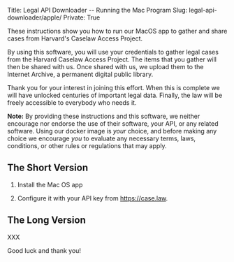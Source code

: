 Title: Legal API Downloader -- Running the Mac Program
Slug: legal-api-downloader/apple/
Private: True


<p class="lead">These instructions show you how to run our MacOS app to gather and share cases from Harvard's Caselaw Access Project.</p>

By using this software, you will use your credentials to gather legal cases from the Harvard Caselaw Access Project. The items that you gather will then be shared with us. Once shared with us, we upload them to the Internet Archive, a permanent digital public library.

Thank you for your interest in joining this effort. When this is complete we will have unlocked centuries of important legal data. Finally, the law will be freely accessible to everybody who needs it.


**Note:** By providing these instructions and this software, we neither encourage nor endorse the use of their software, your API, or any related software. Using our docker image is *your* choice, and before making any choice we encourage *you* to evaluate any necessary terms, laws, conditions, or other rules or regulations that may apply. 


## The Short Version

1. Install the Mac OS app

2. Configure it with your API key from https://case.law.


## The Long Version

XXX

Good luck and thank you!
